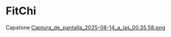 # FitChi
Capstone 
<img>[Captura_de_pantalla_2025-08-14_a_las_00.35.58.png](https://media.discordapp.net/attachments/1407532463349039115/1407541267625414717/Captura_de_pantalla_2025-08-14_a_las_00.35.58.png?ex=68a67a75&is=68a528f5&hm=141b50f72ca74c5b9396f001aafe07bea08fe05ce815bd609491ff2f886bf5ca&=&format=webp&quality=lossless&width=1247&height=873)</img>
